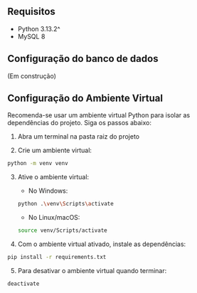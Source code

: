## Requisitos

- Python 3.13.2^
- MySQL 8

## Configuração do banco de dados

(Em construção)

## Configuração do Ambiente Virtual

Recomenda-se usar um ambiente virtual Python para isolar as dependências do projeto. Siga os passos abaixo:

1. Abra um terminal na pasta raiz do projeto

2. Crie um ambiente virtual:

```bash
python -m venv venv
```

3. Ative o ambiente virtual:

   - No Windows:

   ```bash
   python .\venv\Scripts\activate
   ```

   - No Linux/macOS:

   ```bash
   source venv/Scripts/activate
   ```

4. Com o ambiente virtual ativado, instale as dependências:

```bash
pip install -r requirements.txt
```

5. Para desativar o ambiente virtual quando terminar:

```bash
deactivate
```
